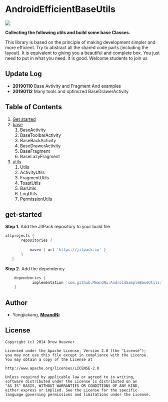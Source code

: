 # AndroidEfficientBaseUtils

[![](https://jitpack.io/v/MeandNi/AndroidEfficientBaseUtils.svg)](https://jitpack.io/#MeandNi/AndroidEfficientBaseUtils)

**Collecting the following utils and build some base Classes.**

This library is based on the principle of making development simpler and more efficient. Try to abstract all the shared code parts (including the layout). It is equivalent to giving you a beautiful and complete box. You just need to put in what you need. it is good. Welcome students to join us

## Update Log

 - **20190110** Base Avtivity and Fragment And examples
 - **20190112** Many tools and optimized BaseDrawerActivity 

## Table of Contents

1. [Get started](#get-started)
2. [base](#base)
   1. BaseActivity
   2. BaseToolbarActivity
   3. BaseBackActivity
   4. BaseDrawerActivity
   5. BaseFragment
   6. BaseLazyFragment
3. [utils](#utils)
   1. Utils
   2. ActivityUtils
   3. FragmentUtils
   4. ToastUtils
   5. BarUtils
   6. LogUtils
   7. PermissionUtils

## get-started

**Step 1.** Add the JitPack repository to your build file

 ```groovy
 allprojects {
		repositories {
			...
			maven { url 'https://jitpack.io' }
		}
	}
 ```

**Step 2.** Add the dependency

```groovy
	dependencies {
	        implementation 'com.github.MeandNi:AndroidSampleBaseUtils:Tag'
	}
```

## Author

-	Yangjiakang, **[MeandNi](https://meandni.com)**



## License

	Copyright (c) 2014 Drew Heavner
	
	Licensed under the Apache License, Version 2.0 (the "License");
	you may not use this file except in compliance with the License.
	You may obtain a copy of the License at
	
	http://www.apache.org/licenses/LICENSE-2.0
	
	Unless required by applicable law or agreed to in writing,
	software distributed under the License is distributed on an
	"AS IS" BASIS, WITHOUT WARRANTIES OR CONDITIONS OF ANY KIND,
	either express or implied. See the License for the specific
	language governing permissions and limitations under the License.
